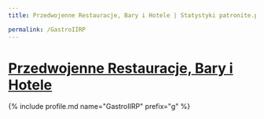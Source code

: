 ```yaml
---
title: Przedwojenne Restauracje, Bary i Hotele | Statystyki patronite.pl | Patromierz

permalink: /GastroIIRP
---
```


# [Przedwojenne Restauracje, Bary i Hotele](https://patronite.pl/GastroIIRP)

{% include profile.md name="GastroIIRP" prefix="g" %}
